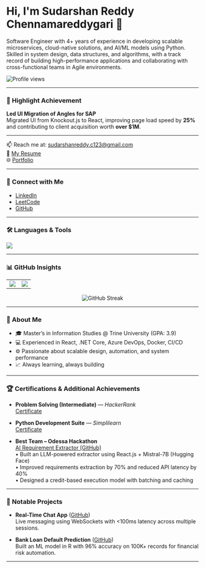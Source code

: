 # Hi, I'm Sudarshan Reddy Chennamareddygari 👋

Software Engineer with 4+ years of experience in developing scalable microservices, cloud-native solutions, and AI/ML models using Python. Skilled in system design, data structures, and algorithms, with a track record of building high-performance applications and collaborating with cross-functional teams in Agile environments.

![Profile views](https://komarev.com/ghpvc/?username=sudarshanreddyc&color=blueviolet&style=flat&label=Profile+Views&count_private=true&start=1800)

---

### 🚀 Highlight Achievement

**Led UI Migration of Angles for SAP**  
Migrated UI from Knockout.js to React, improving page load speed by **25%** and contributing to client acquisition worth **over $1M**.

---

📫 Reach me at: [sudarshanreddy.c123@gmail.com](mailto:sudarshanreddy.c123@gmail.com)  
📄 [My Resume](https://drive.google.com/file/d/1XequW_4aNLcjkHbOIJ2fFVx1ZT2LjciV/view?usp=drive_link)  
🌐 [Portfolio](https://sudarshanreddyc.github.io/portfolio/)

---

### 🤝 Connect with Me

- [LinkedIn](https://www.linkedin.com/in/sudarshan68/)  
- [LeetCode](https://leetcode.com/u/sudarshanreddyc/)  
- [GitHub](https://github.com/sudarshanreddyc)

---

### 🛠️ Languages & Tools

<img src="https://skillicons.dev/icons?i=python,java,javascript,react,azure,docker,git,jira,linux,sql,postman,jenkins,html,css,csharp,cpp,nodejs,nextjs&perline=10" />

---

### 📊 GitHub Insights

<table>
  <tr>
    <td>
      <img src="https://github-readme-stats.vercel.app/api?username=sudarshanreddyc&show_icons=true&theme=radical" />
    </td>
    <td>
      <img src="https://github-readme-stats.vercel.app/api/top-langs/?username=sudarshanreddyc&layout=compact&langs_count=12&theme=radical" />
    </td>
  </tr>
</table>

<p align="center">
  <img src="https://github-readme-streak-stats.herokuapp.com?user=sudarshanreddyc&theme=radical&date_format=M%20j%5B%2C%20Y%5D" alt="GitHub Streak" />
</p>

---

### 🧠 About Me

- 🎓 Master’s in Information Studies @ Trine University (GPA: 3.9)  
- 💻 Experienced in React, .NET Core, Azure DevOps, Docker, CI/CD  
- ⚙️ Passionate about scalable design, automation, and system performance  
- 📈 Always learning, always building

---

### 🏆 Certifications & Additional Achievements

- **Problem Solving (Intermediate)** — *HackerRank*  
  [Certificate](https://www.hackerrank.com/certificates/2723d700e997)

- **Python Development Suite** — *Simplilearn*  
  [Certificate](https://drive.google.com/file/d/10z_c4V7KogzmPktiFfwd1Nq-d9y84Lvw/view?usp=drive_link)

- **Best Team – Odessa Hackathon**  
  [AI Requirement Extractor (GitHub)](https://github.com/sudarshanreddyc/ai-requirement-extractor)  
  • Built an LLM-powered extractor using React.js + Mistral-7B (Hugging Face)  
  • Improved requirements extraction by 70% and reduced API latency by 40%  
  • Designed a credit-based execution model with batching and caching

---

### 💼 Notable Projects

- **Real-Time Chat App** ([GitHub](https://github.com/sudarshanreddyc/socketio-new))  
  Live messaging using WebSockets with <100ms latency across multiple sessions.

- **Bank Loan Default Prediction** ([GitHub](https://github.com/sudarshanreddyc/LoanDefaultPrediction))  
  Built an ML model in R with 96% accuracy on 100K+ records for financial risk automation.

---
